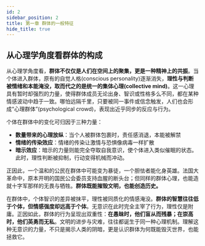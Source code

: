 ```yaml
---
id: 2
sidebar_position: 2
title: 第一章 群体的一般特征
hide_title: true
---
```


## 从心理学角度看群体的构成

从心理学角度看，**群体不仅仅是人们在空间上的聚集，更是一种精神上的共振**。当个体进入群体，原有的自觉人格(conscious personality)逐渐消失，**理性与判断被情绪和本能淹没，取而代之的是统一的集体心理(collective mind)**。这一心理具有暂时却强烈的力量，使得群体成员无论出身、智识或性格多么不同，都在某种情感波动中趋于一致。哪怕远隔千里，只要被同一事件或信念触发，人们也会形成“心理群体”(psychological crowd)，表现出近乎同步的反应与行为。

个体在群体中的变化可归因于三种力量：
- **数量带来的心理放纵**：当个人被群体包裹时，责任感消退，本能被解禁
- **情绪的传染效应**：情绪的传染让激情与恐惧像病毒一样扩散
- **暗示效应**：暗示的力量则能完全夺取自我意识，使个体进入类似催眠的状态。此时，理性判断被抑制，行动变得机械而冲动。

正因此，一个温和的公民在群体中可能变为暴徒，一个胆怯者能化身英雄。法国大革命中，原本开明的国民公会委员支持血腥的断头台；但同样的群体心理，也能造就十字军那样的无畏与牺牲。**群体既能摧毁文明，也能创造历史。**

在群体中，个体智识的差异被抹平，理性被同质化的情感淹没。**群体的智慧往往低于个体，但情感强度却远高于个体**。无意识在此时完全主宰了行为，理性仅是附庸。正因如此，群体的行为呈现出双重性：**在愚昧时，他们盲从而残暴；在崇高时，他们英勇而无私**。文明的进步与灾难，往往都诞生于同一种心理机制。理解这种无意识的力量，不只是揭示人类的阴暗，更是认识群体为何既能毁灭世界，也能拯救它。